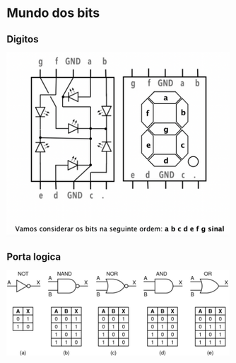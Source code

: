 # Mundo dos bits

## Digitos
![Exemplos 01](digito.png)

## Porta logica
![Exemplos 01](portalogica.jpg)

